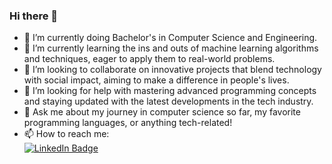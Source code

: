 ### Hi there 👋
- 🔭 I’m currently doing Bachelor's in Computer Science and Engineering.
- 🌱 I’m currently learning the ins and outs of machine learning algorithms and techniques, eager to apply them to real-world problems.
- 👯 I’m looking to collaborate on innovative projects that blend technology with social impact, aiming to make a difference in people's lives.
- 🤔 I’m looking for help with mastering advanced programming concepts and staying updated with the latest developments in the tech industry.
- 💬 Ask me about my journey in computer science so far, my favorite programming languages, or anything tech-related!
- 📫 How to reach me:  <br> [![LinkedIn Badge](https://img.shields.io/badge/LinkedIn-Profile-informational?style=flat&logo=linkedin&logoColor=white&color=0D76A8)](https://www.linkedin.com/in/alok-pahan-06a9571a1/)


